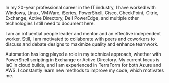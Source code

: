 In my 20-year professional career in the IT industry, I have worked with Windows, Linux, VMWare, iSeries, PowerShell, Cisco, CheckPoint, Citrix, Exchange, Active Directory, Dell PowerEdge, and multiple other technologies I still need to document here.

I am an influential people leader and mentor and an effective independent worker. Still, I am motivated to collaborate with peers and coworkers to discuss and debate designs to maximize quality and enhance teamwork.

Automation has long played a role in my technical approach, whether with PowerShell scripting in Exchange or Active Directory. My current focus is IaC in cloud builds, and I am experienced in TerraForm for both Azure and AWS. I constantly learn new methods to improve my code, which motivates me.
